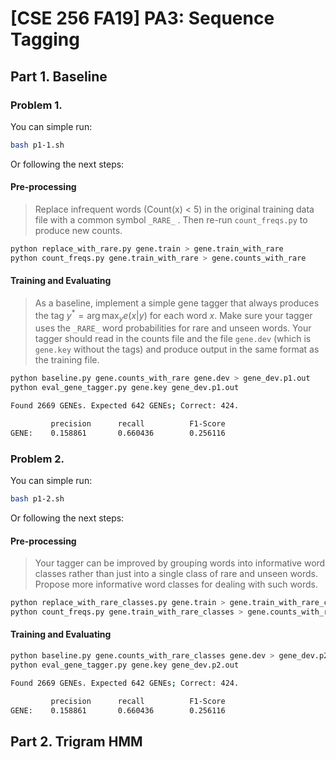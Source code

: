 # [CSE 256 FA19] PA3: Sequence Tagging 

## Part 1. Baseline

### Problem 1. 

You can simple run:

```bash
bash p1-1.sh
```

Or following the next steps:

#### Pre-processing

> Replace infrequent words (Count(x) < 5) in the original training data file with a common symbol `_RARE_` . Then re-run `count_freqs.py` to produce new counts. 

```bash
python replace_with_rare.py gene.train > gene.train_with_rare
python count_freqs.py gene.train_with_rare > gene.counts_with_rare
```

#### Training and Evaluating

> As a baseline, implement a simple gene tagger that always produces the tag $y^{*}=\arg \max _{y} e(x | y)$ for each word $x$. Make sure your tagger uses the `_RARE_` word probabilities for rare and unseen words. Your tagger should read in the counts file and the file `gene.dev` (which is `gene.key` without the tags) and produce output in the same format as the training file. 

```bash
python baseline.py gene.counts_with_rare gene.dev > gene_dev.p1.out
python eval_gene_tagger.py gene.key gene_dev.p1.out
```

```bash
Found 2669 GENEs. Expected 642 GENEs; Correct: 424.

         precision      recall          F1-Score
GENE:    0.158861       0.660436        0.256116
```

### Problem 2.

You can simple run:

```bash
bash p1-2.sh
```

Or following the next steps:

#### Pre-processing


> Your tagger can be improved by grouping words into informative word classes rather than just into a single class of rare and unseen words. Propose more informative word classes for dealing with such words. 

```bash
python replace_with_rare_classes.py gene.train > gene.train_with_rare_classes
python count_freqs.py gene.train_with_rare_classes > gene.counts_with_rare_classes
```

#### Training and Evaluating 

```bash
python baseline.py gene.counts_with_rare_classes gene.dev > gene_dev.p2.out
python eval_gene_tagger.py gene.key gene_dev.p2.out
```

```bash
Found 2669 GENEs. Expected 642 GENEs; Correct: 424.

         precision      recall          F1-Score
GENE:    0.158861       0.660436        0.256116
```



## Part 2. Trigram HMM